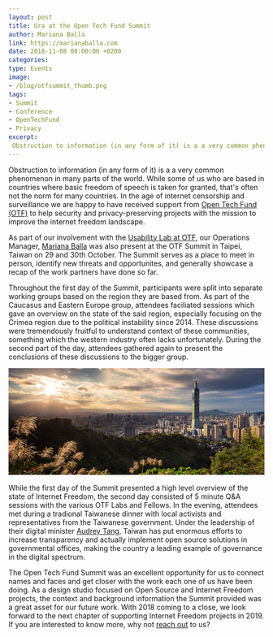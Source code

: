 ```yaml
---
layout: post
title: Ura at the Open Tech Fund Summit
author: Mariana Balla
link: https://marianaballa.com
date: 2018-11-08 08:00:00 +0200
categories:
type: Events
image: 
- /blog/otfsummit_thumb.png
tags:
- Summit
- Conference
- OpenTechFund
- Privacy
excerpt:
 Obstruction to information (in any form of it) is a a very common phenomenon in many parts of the world.
---
```


Obstruction to information (in any form of it) is a a very common phenomenon in many parts of the world. While some of us who are based in countries where basic freedom of speech is taken for granted, that's often not the norm for many countries. In the age of internet censorship and surveillance we are happy to have received support from [Open Tech Fund (OTF)](https://opentech.fund) to help security and privacy-preserving projects with the mission to improve the internet freedom landscape. 

As part of our involvement with the [Usability Lab at OTF](https://www.opentech.fund/labs/usability-lab/), our Operations Manager, [Mariana Balla](https://marianaballa.com) was also present at the OTF Summit in Taipei, Taiwan on 29 and 30th October. The Summit serves as a place to meet in person, identify new threats and opportunites, and generally showcase a recap of the work partners have done so far.

Throughout the first day of the Summit, participants were split into separate working groups based on the region they are based from. As part of the Caucasus and Eastern Europe group, attendees faciliated sessions which gave an overview on the state of the said region, especially focusing on the Crimea region due to the political instability since 2014. These discussions were tremendously fruitful to understand context of these communities, something which the western industry often lacks unfortunately. During the second part of the day, attendees gathered again to present the conclusions of these discussions to the bigger group.

![Taipei photo](/images/blog/post_otf_taipei.jpg)

While the first day of the Summit presented a high level overview of the state of Internet Freedom, the second day consisted of 5 minute Q&A sessions with the various OTF Labs and Fellows. In the evening, attendees met during a tradional Taiwanese dinner with local activists and representatives from the Taiwanese government. Under the leadership of their digital minister [Audrey Tang](https://en.wikipedia.org/wiki/Audrey_Tang), Taiwan has put enormous efforts to increase transparency and actually implement open source solutions in governmental offices, making the country a leading example of governance in the digital spectrum.

The Open Tech Fund Summit was an excellent opportunity for us to connect names and faces and get closer with the work each one of us have been doing. As a design studio focused on Open Source and Internet Freedom projects, the context and background information the Summit provided was a great asset for our future work. With 2018 coming to a close, we look forward to the next chapter of supporting Internet Freedom projects in 2019. If you are interested to know more, why not [reach out](mailto:hello@ura.design) to us?
